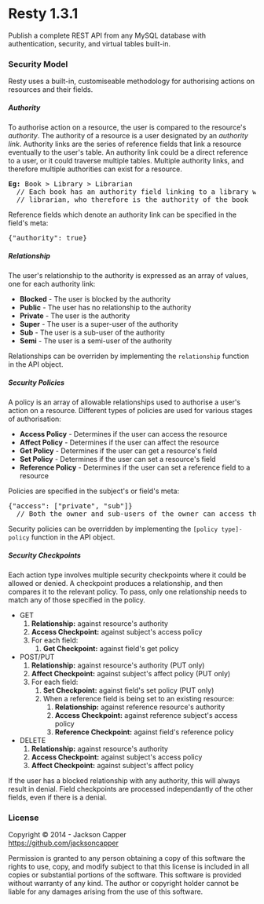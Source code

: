 <h1>Resty 1.3.1</h1>
<p>Publish a complete REST API from any MySQL database with authentication, security, and virtual tables built-in.</p>

<h3>Security Model</h3>
<p>Resty uses a built-in, customiseable methodology for authorising actions on resources and their fields.</p>

<h5>Authority</h5>
<p>To authorise action on a resource, the user is compared to the resource's <em>authority</em>. The authority of a resource is a user designated by an <em>authority link</em>. Authority links are the series of reference fields that link a resource eventually to the user's table. An authority link could be a direct reference to a user, or it could traverse multiple tables. Multiple authority links, and therefore multiple authorities can exist for a resource.</p>
<pre><strong>Eg:</strong> Book > Library > Librarian
  // Each book has an authority field linking to a library which has an authority field linking to a
  // librarian, who therefore is the authority of the book</pre>
<p>Reference fields which denote an authority link can be specified in the field's meta:</p>
<pre>{"authority": true}</pre>

<h5>Relationship</h5>
<p>The user's relationship to the authority is expressed as an array of values, one for each authority link:</p>
<ul>
  <li><strong>Blocked</strong> - The user is blocked by the authority</li>
  <li><strong>Public</strong> - The user has no relationship to the authority</li>
  <li><strong>Private</strong> - The user is the authority</li>
  <li><strong>Super</strong> - The user is a super-user of the authority</li>
  <li><strong>Sub</strong> - The user is a sub-user of the authority</li>
  <li><strong>Semi</strong> - The user is a semi-user of the authority</li>
</ul>
<p>Relationships can be overriden by implementing the <code>relationship</code> function in the API object.</p>

<h5>Security Policies</h5>
<p>A policy is an array of allowable relationships used to authorise a user's action on a resource. Different types of policies are used for various stages of authorisation:
<ul>
  <li><strong>Access Policy</strong> - Determines if the user can access the resource</li>
  <li><strong>Affect Policy</strong> - Determines if the user can affect the resource</li>
  <li><strong>Get Policy</strong> - Determines if the user can get a resource's field</li>
  <li><strong>Set Policy</strong> - Determines if the user can set a resource's field</li>
  <li><strong>Reference Policy</strong> - Determines if the user can set a reference field to a resource</li>
</ul>
<p>Policies are specified in the subject's or field's meta:</p>
<pre>{"access": ["private", "sub"]}
  // Both the owner and sub-users of the owner can access these resources</pre>
<p>Security policies can be overridden by implementing the <code>[policy type]-policy</code> function in the API object.</p>

<h5>Security Checkpoints</h5>
<p>Each action type involves multiple security checkpoints where it could be allowed or denied. A checkpoint produces a relationship, and then compares it to the relevant policy. To pass, only one relationship needs to match any of those specified in the policy.</p>
<ul>
  <li>
    GET
    <ol>
      <li><strong>Relationship:</strong> against resource's authority</li>
      <li><strong>Access Checkpoint:</strong> against subject's access policy</li>
      <li>
        For each field:
        <ol>
          <li><strong>Get Checkpoint:</strong> against field's get policy</li>
        </ol>
      </li>
    </ol>
  </li>
  <li>
    POST/PUT
    <ol>
      <li><strong>Relationship:</strong> against resource's authority (PUT only)</li>
      <li><strong>Affect Checkpoint:</strong> against subject's affect policy (PUT only)</li>
      <li>
        For each field:
        <ol>
          <li><strong>Set Checkpoint:</strong> against field's set policy (PUT only)</li>
          <li>
            When a reference field is being set to an existing resource:
            <ol>
              <li><strong>Relationship:</strong> against reference resource's authority</li>
              <li><strong>Access Checkpoint:</strong> against reference subject's access policy</li>
              <li><strong>Reference Checkpoint:</strong> against field's reference policy</li>
            </ol>
          </li>
        </ol>
      </li>
    </ol>
  </li>
  <li>
    DELETE
    <ol>
      <li><strong>Relationship:</strong> against resource's authority</li>
      <li><strong>Access Checkpoint:</strong> against subject's access policy</li>
      <li><strong>Affect Checkpoint:</strong> against subject's affect policy</li>
    </ol>
  </li>
</ul>
<p>If the user has a blocked relationship with any authority, this will always result in denial. Field checkpoints are processed independantly of the other fields, even if there is a denial.</p>

<h3>License</h3>
<p>Copyright © 2014 - Jackson Capper<br/><a href='https://github.com/jacksoncapper' target='_blank'>https://github.com/jacksoncapper</a></p>
<p>Permission is granted to any person obtaining a copy of this software the rights to use, copy, and modify subject to that this license is included in all copies or substantial portions of the software. This software is provided without warranty of any kind. The author or copyright holder cannot be liable for any damages arising from the use of this software.</p>
